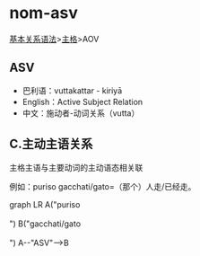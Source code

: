 # nom-asv

[基本关系语法](basic-relation.md)&gt;[主格](nom.md)&gt;AOV

## ASV

- 巴利语：vuttakattar - kiriyā
- English：Active Subject Relation
- 中文：施动者-动词关系（vutta）

## C.主动主语关系

主格主语与主要动词的主动语态相关联 

例如：puriso gacchati/gato=（那个）人走/已经走。

<div class="mermaid">
graph LR
A("puriso<br><br>")
B("gacchati/gato<br><br>")
A--"ASV"-->B
</div>
 